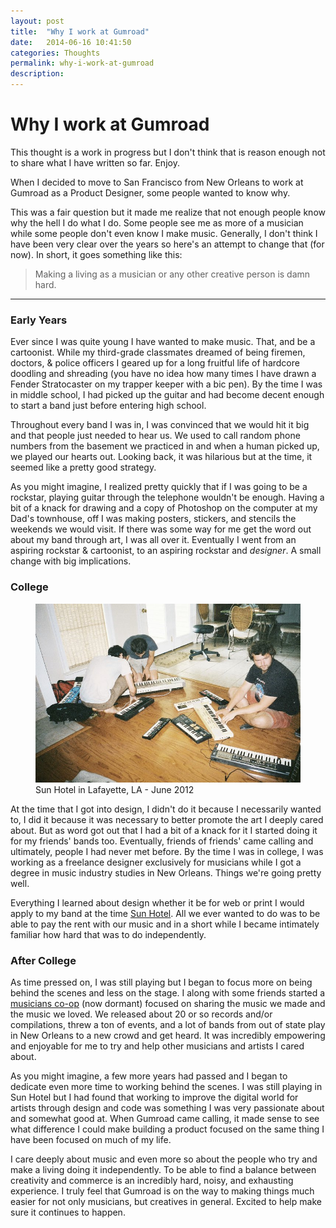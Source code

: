 ```yaml
---
layout: post
title:  "Why I work at Gumroad"
date:   2014-06-16 10:41:50
categories: Thoughts
permalink: why-i-work-at-gumroad
description: 
---
```


Why I work at Gumroad
==========

<div class="alert info">
  <p>This thought is a work in progress but I don't think that is reason enough not to share what I have written so far. Enjoy.</p>
</div>

When I decided to move to San Francisco from New Orleans to work at Gumroad as a Product Designer, some people wanted to know why. 

This was a fair question but it made me realize that not enough people know why the hell I do what I do. Some people see me as more of a musician while some people don't even know I make music. Generally, I don't think I have been very clear over the years so here's an attempt to change that (for now). In short, it goes something like this:

> Making a living as a musician or any other creative person is damn hard.

* * *

### Early Years ###

Ever since I was quite young I have wanted to make music. That, and be a cartoonist. While my third-grade classmates dreamed of being firemen, doctors, & police officers I geared up for a long fruitful life of hardcore doodling and shreading (you have no idea how many times I have drawn a Fender Stratocaster on my trapper keeper with a bic pen).
By the time I was in middle school, I had picked up the guitar and had become decent enough to start a band just before entering high school.

Throughout every band I was in, I was convinced that we would hit it big and that people just needed to hear us. We used to call random phone numbers from the basement we practiced in and when a human picked up, we played our hearts out. Looking back, it was hilarious but at the time, it seemed like a pretty good strategy. 

As you might imagine, I realized pretty quickly that if I was going to be a rockstar, playing guitar through the telephone wouldn't be enough. Having a bit of a knack for drawing and a copy of Photoshop on the computer at my Dad's townhouse, off I was making posters, stickers, and stencils the weekends we would visit. If there was some way for me get the word out about my band through art, I was all over it. Eventually I went from an aspiring rockstar & cartoonist, to an aspiring rockstar and *designer*. A small change with big implications.

### College ###

<figure>
  <img src="/img/posts/sunhotel.jpg" alt="Sun Hotel">
  <figcaption>Sun Hotel in Lafayette, LA - June 2012 </figcaption>
</figure>

At the time that I got into design, I didn't do it because I necessarily wanted to, I did it because it was necessary to better promote the art I deeply cared about. But as word got out that I had a bit of a knack for it I started doing it for my friends' bands too. Eventually, friends of friends' came calling and ultimately, people I had never met before. By the time I was in college, I was working as a freelance designer exclusively for musicians while I got a degree in music industry studies in New Orleans. Things we're going pretty well.

Everything I learned about design whether it be for web or print I would apply to my band at the time [Sun Hotel](http://wwww.sunhotelsounds). All we ever wanted to do was to be able to pay the rent with our music and in a short while I became intimately familiar how hard that was to do independently. 

### After College ###

As time pressed on, I was still playing but I began to focus more on being behind the scenes and less on the stage. I along with some friends started a [musicians co-op](http://www.chinquapinrecords.com) (now dormant) focused on sharing the music we made and the music we loved. We released about 20 or so records and/or compilations, threw a ton of events, and a lot of bands from out of state play in New Orleans to a new crowd and get heard. It was incredibly empowering and enjoyable for me to try and help other musicians and artists I cared about.

As you might imagine, a few more years had passed and I began to dedicate even more time to working behind the scenes. I was still playing in Sun Hotel but I had found that working to improve the digital world for artists through design and code was something I was very passionate about and somewhat good at. When Gumroad came calling, it made sense to see what difference I could make building a product focused on the same thing I have been focused on much of my life.

I care deeply about music and even more so about the people who try and make a living doing it independently. To be able to find a balance between creativity and commerce is an incredibly hard, noisy, and exhausting experience. I truly feel that Gumroad is on the way to making things much easier for not only musicians, but creatives in general. Excited to help make sure it continues to happen.
